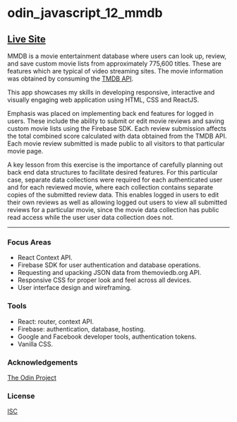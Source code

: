 # odin_javascript_12_mmdb

## [Live Site](https://mmdb-97518.web.app)

MMDB is a movie entertainment database where users can look up, review, and save custom movie lists from approximately 775,600 titles. These are features which are typical of video streaming sites. The movie information was obtained by consuming the [TMDB API](https://www.developers.themoviedb.org). 

This app showcases my skills in developing responsive, interactive and visually engaging web application using HTML, CSS and ReactJS.

Emphasis was placed on implementing back end features for logged in users. These include the ability to submit or edit movie reviews and saving custom movie lists using the Firebase SDK. Each review submission affects the total combined score calculated with data obtained from the TMDB API. Each movie review submitted is made public to all visitors to that particular movie page.

A key lesson from this exercise is the importance of carefully planning out back end data structures to facilitate desired features. For this particular case, separate data collections were required for each authenticated user and for each reviewed movie, where each collection contains separate copies of the submitted review data. This enables logged in users to edit their own reviews as well as allowing logged out users to view all submitted reviews for a particular movie, since the movie data collection has public read access while the user user data collection does not. 

<hr/>

### Focus Areas

- React Context API.
- Firebase SDK for user authentication and database operations.
- Requesting and upacking JSON data from themoviedb.org API.
- Responsive CSS for proper look and feel across all devices.
- User interface design and wireframing.

### Tools 

- React: router, context API.
- Firebase: authentication, database, hosting.
- Google and Facebook developer tools, authentication tokens.
- Vanilla CSS.



### Acknowledgements

[The Odin Project](https://www.theodinproject.com/)

### License

[ISC](https://opensource.org/licenses/ISC)
